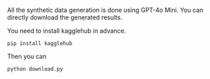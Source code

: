 All the synthetic data generation is done using GPT-4o Mini. You can directly download the generated results.

You need to install kagglehub in advance.
```
pip install kagglehub
```
Then you can
```
python download.py
```

